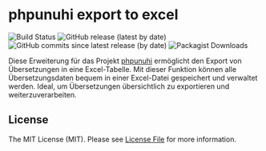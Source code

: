 # phpunuhi export to excel

![Build Status](https://github.com/tumtum/phpunuhi-export-excel/actions/workflows/ci_pipe.yml/badge.svg)
![GitHub release (latest by date)](https://img.shields.io/github/v/release/tumtum/phpunuhi-export-excel)
![GitHub commits since latest release (by date)](https://img.shields.io/github/commits-since/tumtum/phpunuhi-export-excel/latest)
![Packagist Downloads](https://img.shields.io/packagist/dt/tumtum/phpunuhi-export-excel?color=green&logo=packagist)


Diese Erweiterung für das Projekt [phpunuhi](https://github.com/boxblinkracer/phpunuhi) ermöglicht den Export von Übersetzungen in eine 
Excel-Tabelle. Mit dieser Funktion können alle Übersetzungsdaten bequem in einer Excel-Datei 
gespeichert und verwaltet werden. Ideal, um Übersetzungen übersichtlich zu exportieren und 
weiterzuverarbeiten.

## License

The MIT License (MIT). Please see [License File](LICENSE.md) for more information.
